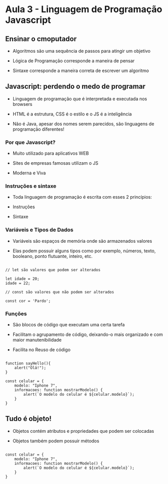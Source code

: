 # Aula 3 - Linguagem de Programação Javascript

## Ensinar o cmoputador

- Algoritmos são uma sequência de passos para atingir um objetivo

- Lógica de Programação corresponde a maneira de pensar

- Sintaxe corresponde a maneira correta de escrever um algoritmo

## Javascript: perdendo o medo de programar

- Linguagem de programação que é interpretada e executada nos browsers

- HTML é a estrutura, CSS é o estilo e o JS é a inteligência

- Não é Java, apesar dos nomes serem parecidos, são linguagens de programação diferentes!


### Por que Javascript?

- Muito utilizado para aplicativos WEB 

- Sites de empresas famosas utilizam o JS

- Moderna e Viva

### Instruções e sintaxe 

- Toda linguagem de programação é escrita com esses 2 princípios:

- Instruções
- Sintaxe

### Variáveis e Tipos de Dados

- Variáveis são espaços de memória onde são armazenados valores

- Elas podem possuir alguns tipos como por exemplo, números, texto, booleano, ponto flutuante, inteiro, etc.

```

// let são valores que podem ser alterados

let idade = 20;
idade = 22;

// const são valores que não podem ser alterados

const cor = 'Pardo';

```


### Funções

- São blocos de código que executam uma certa tarefa

- Facilitam o agrupamento de código, deixando-o mais organizado e com maior manutenibilidade

- Facilita no Reuso de código

```

function sayHello(){
	alert("Olá!");
}

const celular = {
    modelo: "Iphone 7",
    informacoes: function mostrarModelo() {
        alert(`O modelo do celular é ${celular.modelo}`);
    }
}

```

## Tudo é objeto!

- Objetos contém atributos e propriedades que podem ser colocadas

- Objetos também podem possuir métodos	


```

const celular = {
    modelo: "Iphone 7",
    informacoes: function mostrarModelo() {
        alert(`O modelo do celular é ${celular.modelo}`);
    }
}

```

